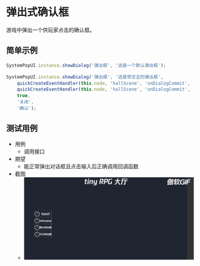 # 弹出式确认框

游戏中弹出一个供玩家点击的确认框。

## 简单示例

```ts
SystemPopUI.instance.showDialog('弹出框', '这是一个默认弹出框');
```
```ts
SystemPopUI.instance.showDialog('弹出框', '这是带交互的弹出框',
    quickCreateEventHandler(this.node, 'hallScene', 'onDialogCommit', 'close'),
    quickCreateEventHandler(this.node, 'hallScene', 'onDialogCommit', 'commit'),
    true,
    '关闭',
    '确认');
```

## 测试用例
- 用例
  - 调用接口
- 期望
  - 能正常弹出对话框且点击输入后正确调用回调函数
- 截图
  - ![预览效果](img/dialogTest.gif)